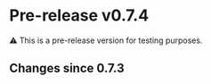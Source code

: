 # Pre-release v0.7.4

⚠️ This is a pre-release version for testing purposes.

## Changes since 0.7.3

